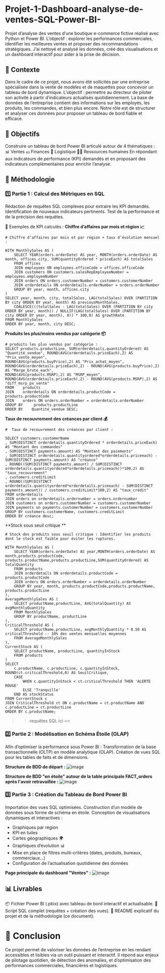 # Projet-1-Dashboard-analyse-de-ventes-SQL-Power-BI-
Projet d’analyse des ventes d’une boutique e-commerce fictive réalisé avec Python et Power BI. L’objectif : explorer les performances commerciales, identifier les meilleures ventes et proposer des recommandations stratégiques. J’ai nettoyé et analysé les données, créé des visualisations et un dashboard interactif pour aider à la prise de décision.

## 📌 Contexte
Dans le cadre de ce projet, nous avons été sollicités par une entreprise spécialisée dans la vente de modèles et de maquettes pour concevoir un tableau de bord dynamique. L'objectif : permettre au directeur de piloter son activité à partir d’indicateurs actualisés quotidiennement.
La base de données de l’entreprise contient des informations sur les employés, les produits, les commandes, et bien plus encore. Notre rôle est de structurer et analyser ces données pour proposer un tableau de bord fiable et efficace.

## 🎯 Objectifs
Construire un tableau de bord Power BI articulé autour de 4 thématiques :
📊 Ventes
💶 Finances
🚚 Logistique
🧑‍💼 Ressources humaines
En répondant aux indicateurs de performance (KPI) demandés et en proposant des indicateurs complémentaires pour enrichir l’analyse.

## 📐 Méthodologie

### 1️⃣ Partie 1 : Calcul des Métriques en SQL
Rédaction de requêtes SQL complexes pour extraire les KPI demandés.
Identification de nouveaux indicateurs pertinents.
Test de la performance et de la précision des requêtes.

📌 Exemples de KPI calculés :
**Chiffre d’affaires par mois et région 📈**
```
# Chiffre d’affaires par mois et par région + taux d’évolution mensuel :
    
WITH MonthlySales AS (
    SELECT YEAR(orders.orderDate) AS year, MONTH(orders.orderDate) AS month, offices.city, SUM(quantityOrdered * priceEach) AS totalSales
    FROM offices
    JOIN employees ON employees.officeCode = offices.officeCode
    JOIN customers ON customers.salesRepEmployeeNumber = employees.employeeNumber
    JOIN orders ON orders.customerNumber = customers.customerNumber
    JOIN orderdetails ON orderdetails.orderNumber = orders.orderNumber
    GROUP BY year, month, offices.city
)
SELECT year, month, city, totalSales, LAG(totalSales) OVER (PARTITION BY city ORDER BY year, month) AS previousMonthSales,
    COALESCE(((totalSales - LAG(totalSales) OVER (PARTITION BY city ORDER BY year, month)) / NULLIF(LAG(totalSales) OVER (PARTITION BY city ORDER BY year, month), 0)) * 100,0) AS growthRate
FROM MonthlySales
ORDER BY year, month, city DESC;
```

**Produits les plus/moins vendus par catégorie 📦**
```
# produits les plus vendus par catégorie :
SELECT products.productLine, SUM(orderdetails.quantityOrdered) AS "Quantité_vendue", ROUND(AVG(orderdetails.priceEach),2) AS "Prix_vente_moyen", 
ROUND(AVG(products.buyPrice),2) AS "Prix_achat_moyen", 
ROUND(AVG(orderdetails.priceEach),2) - ROUND(AVG(products.buyPrice),2) AS "Marge_brute_each",
ROUND(AVG(products.MSRP),2) AS "MSRP_moyen",
ROUND(AVG(orderdetails.priceEach),2) - ROUND(AVG(products.MSRP),2) AS "diff_msrp_px_vente"
FROM    products
JOIN    orderdetails ON orderdetails.productCode = products.productCode
JOIN    orders ON orders.orderNumber = orderdetails.orderNumber
GROUP BY     products.productLine
ORDER BY    Quantité_vendue DESC;
```
**Taux de recouvrement des créances par client 💰**
```
#  Taux de recouvrement des créances par client :

SELECT customers.customerName
, SUM(DISTINCT orderdetails.quantityOrdered * orderdetails.priceEach) AS "Montant des commandes"
, SUM(DISTINCT payments.amount) AS "Montant des paiements"
, SUM(DISTINCT orderdetails.quantityordered*orderdetails.priceeach) - SUM(DISTINCT payments.amount) AS "créance"
, ROUND((SUM(DISTINCT payments.amount) / SUM(DISTINCT orderdetails.quantityordered*orderdetails.priceeach))*100,2) AS "taux_recouvrement"
, customers.creditLimit
, ROUND((SUM(DISTINCT orderdetails.quantityordered*orderdetails.priceeach) - SUM(DISTINCT payments.amount)) / customers.creditLimit*100,2) AS "taux_crédit"
FROM orderdetails
JOIN orders on orderdetails.ordernumber = orders.ordernumber
JOIN customers on orders.customerNumber = customers.customerNumber
JOIN payments on payments.customerNumber = customers.customerNumber
GROUP BY customers.customerName, customers.creditLimit
ORDER BY créance desc;
```
**Stock sous seuil critique **
```
# Stock des produits sous seuil critique : Identifier les produits dont le stock est faible pour éviter les ruptures.

WITH MonthlySales AS (
    SELECT YEAR(orders.orderDate) AS year,MONTH(orders.orderDate) AS month,products.productCode, products.productName,products.productLine,SUM(quantityOrdered) AS totalQuantity
    FROM products
    JOIN orderdetails ON orderdetails.productCode = products.productCode
    JOIN orders ON orders.orderNumber = orderdetails.orderNumber
    GROUP BY year, month, products.productCode,products.productName, products.productLine
),
AverageMonthlySales AS (
    SELECT productName,productLine, AVG(totalQuantity) AS avgMonthlyQuantity
    FROM MonthlySales
    GROUP BY productName, productLine
),
CriticalThreshold AS (
    SELECT productName,productLine, avgMonthlyQuantity * 0.50 AS criticalThreshold -- 10% des ventes mensuelles moyennes
    FROM AverageMonthlySales
),
CurrentStock AS (
    SELECT productName, productLine, quantityInStock
    FROM products 
)
SELECT
    c.productName, c.productLine, c.quantityInStock, ROUND(ct.criticalThreshold,0) AS SeuilCritique,
    CASE
        WHEN c.quantityInStock < ct.criticalThreshold THEN 'ALERTE ROUGE'
        ELSE 'Tranquille'
    END AS stockStatus
FROM CurrentStock c
JOIN CriticalThreshold ct ON c.productName = ct.productName AND c.productLine = ct.productLine
ORDER BY c.productName;
```

>> requêtes SQL ici <<

### 2️⃣ Partie 2 : Modélisation en Schéma Étoile (OLAP)
Afin d’optimiser la performance sous Power BI :
Transformation de la base transactionnelle (OLTP) en modèle analytique (OLAP).
Création de vues SQL pour les tables de faits et de dimensions.

**Structure de BDD de départ :**
![image](https://github.com/user-attachments/assets/900d6747-b50d-4bea-9eb1-67acb70b7e94)

**Structure de BDD "en étoile" autour de la table principale FACT_orders après l'avoir retravaillée :**
![image](https://github.com/user-attachments/assets/df711d70-e446-4bb5-af61-f2e6c6a2317e)


### 3️⃣ Partie 3 : Création du Tableau de Bord Power BI
Importation des vues SQL optimisées.
Construction d’un modèle de données sous forme de schéma en étoile.
Conception de visualisations dynamiques et interactives :
- Graphiques par région
- KPI en tuiles
- Cartes géographiques 🌍
- Graphiques d’évolution 📊
- Mise en place de filtres multi-critères (dates, produits, bureaux, commerciaux…)
- Configuration de l’actualisation quotidienne des données

**Page principale du dashboard "Ventes" :**
![image](https://github.com/user-attachments/assets/93a214b3-6841-4193-a106-056e6654fb26)


## 📊 Livrables
📦 Fichier Power BI (.pbix) avec tableau de bord interactif et actualisable.
📜 Script SQL complet (requêtes + création des vues).
📖 README explicatif du projet et de la méthodologie (ce document).

# 📌 Conclusion
Ce projet permet de valoriser les données de l’entreprise en les rendant accessibles et lisibles via un outil puissant et interactif. Il répond aux enjeux de pilotage quotidien, de détection des anomalies, et d’optimisation des performances commerciales, financières et logistiques.

